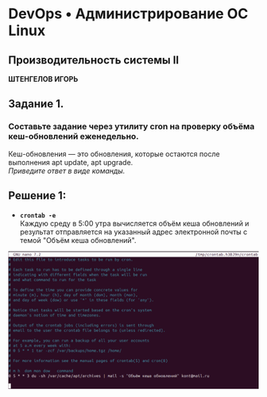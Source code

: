 # DevOps • Администрирование ОС Linux
## Производительность системы II
__ШТЕНГЕЛОВ ИГОРЬ__  
  
## Задание 1.
### Составьте задание через утилиту cron на проверку объёма кеш-обновлений еженедельно.
Кеш-обновления — это обновления, которые остаются после выполнения apt update, apt upgrade.  
_Приведите ответ в виде команды._  

## Решение 1:  

* __`crontab -e`__  
Каждую среду в 5:00 утра вычисляется объём кеша обновлений и результат отправляется на указанный адрес электронной почты с темой "Объём кеша обновлений".

![Команда](./images/6_1.png) 
